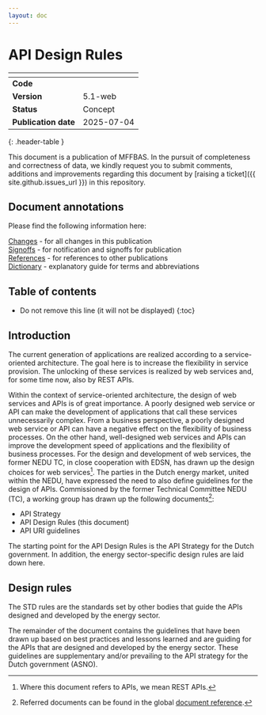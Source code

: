 ```yaml
---
layout: doc
---
```


# API Design Rules

| <!-- -->             | <!-- -->   |
| :------------------- | :--------- |
| __Code__                 |     |
| __Version__              | 5.1-web        |
| __Status__               | Concept      |
| __Publication date__     | 2025-07-04 |
{: .header-table }

This document is a publication of MFFBAS. In the pursuit of completeness and correctness of data, we kindly request you to submit comments, additions and improvements regarding this document by [raising a ticket]({{ site.github.issues_url }}) in this repository. 

## Document annotations

Please find the following information here:

[Changes](changes.md) - for all changes in this publication\
[Signoffs](signoffs.md) - for notification and signoffs for publication\
[References](../references.md) - for references to other publications\
[Dictionary](../dictionary.md) - explanatory guide for terms and abbreviations

## Table of contents

* Do not remove this line (it will not be displayed)
{:toc}

## Introduction

The current generation of applications are realized according to a service-oriented architecture. The goal here is to increase the flexibility in service provision. The unlocking of these services is realized by web services and, for some time now, also by REST APIs.

Within the context of service-oriented architecture, the design of web services and APIs is of great importance. A poorly designed web service or API can make the development of applications that call these services unnecessarily complex. From a business perspective, a poorly designed web service or API can have a negative effect on the flexibility of business processes. On the other hand, well-designed web services and APIs can improve the development speed of applications and the flexibility of business processes.
For the design and development of web services, the former NEDU TC, in close cooperation with EDSN, has drawn up the design choices for web services[^1]. The parties in the Dutch energy market, united within the NEDU, have expressed the need to also define guidelines for the design of APIs. Commissioned by the former Technical Committee NEDU (TC), a working group has drawn up the following documents[^2]:
* API Strategy
* API Design Rules (this document)
* API URI guidelines

The starting point for the API Design Rules is the API Strategy for the Dutch government. In addition, the energy sector-specific design rules are laid down here.

[^1]: Where this document refers to APIs, we mean REST APIs.
[^2]: Referred documents can be found in the global [document reference](../references.md).

## Design rules

The STD rules are the standards set by other bodies that guide the APIs designed and developed by the energy sector.

The remainder of the document contains the guidelines that have been drawn up based on best practices and lessons learned and are guiding for the APIs that are designed and developed by the energy sector. These guidelines are supplementary and/or prevailing to the API strategy for the Dutch government (ASNO).

